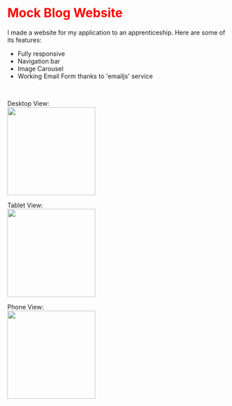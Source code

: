 # <font style='color : red'>Mock Blog Website</font>
I made a website for my application to an apprenticeship.
Here are some of its features:
- Fully responsive
- Navigation bar
- Image Carousel
- Working Email Form thanks to 'emailjs' service
 
<br>

Desktop View: <br>
<img src='/gifs/MockBlog_Desktop.gif' height='200px'/>

Tablet View: <br>
<img src='/gifs/MockBlog_Tablet.gif' height='200px'/>

Phone View: <br>
<img src='/gifs/MockBlog_Phone.gif' height='200px'/>
